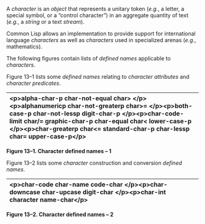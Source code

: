  

A *character* is an *object* that represents a unitary token (*e.g.*, a letter, a special symbol, or a “control character”) in an aggregate quantity of text (*e.g.*, a *string* or a text *stream*). 

Common Lisp allows an implementation to provide support for international language *characters* as well as *characters* used in specialized arenas (*e.g.*, mathematics). 

The following figures contain lists of *defined names* applicable to *characters*. 

Figure 13–1 lists some *defined names* relating to *character attributes* and *character predicates*. 

|\<p\>**alpha-char-p char-not-equal char**\> \</p\>\<p\>**alphanumericp char-not-greaterp char**\>**=** \</p\>\<p\>**both-case-p char-not-lessp digit-char-p** \</p\>\<p\>**char-code-limit char/= graphic-char-p char-equal char**\< **lower-case-p** \</p\>\<p\>**char-greaterp char**\<**= standard-char-p char-lessp char= upper-case-p**\</p\>|
| :- |


**Figure 13–1. Character defined names – 1** 

Figure 13–2 lists some *character* construction and conversion *defined names*. 

|\<p\>**char-code char-name code-char** \</p\>\<p\>**char-downcase char-upcase digit-char** \</p\>\<p\>**char-int character name-char**\</p\>|
| :- |


**Figure 13–2. Character defined names – 2** 

